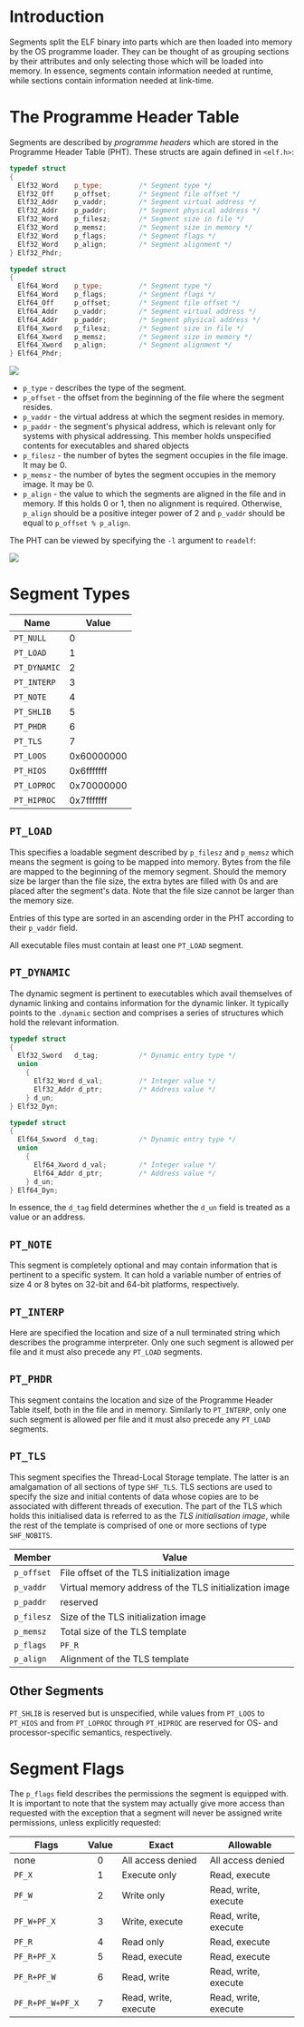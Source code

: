 # Introduction
Segments split the ELF binary into parts which are then loaded into memory by the OS programme loader. They can be thought of as grouping sections by their attributes and only selecting those which will be loaded into memory. In essence, segments contain information needed at runtime, while sections contain information needed at link-time. 

# The Programme Header Table
Segments are described by *programme headers* which are stored in the Programme Header Table (PHT). These structs are again defined in `<elf.h>`:

```cpp
typedef struct
{
  Elf32_Word	p_type;			/* Segment type */
  Elf32_Off	    p_offset;		/* Segment file offset */
  Elf32_Addr	p_vaddr;		/* Segment virtual address */
  Elf32_Addr	p_paddr;		/* Segment physical address */
  Elf32_Word	p_filesz;		/* Segment size in file */
  Elf32_Word	p_memsz;		/* Segment size in memory */
  Elf32_Word	p_flags;		/* Segment flags */
  Elf32_Word	p_align;		/* Segment alignment */
} Elf32_Phdr;

typedef struct
{
  Elf64_Word	p_type;			/* Segment type */
  Elf64_Word	p_flags;		/* Segment flags */
  Elf64_Off	    p_offset;		/* Segment file offset */
  Elf64_Addr	p_vaddr;		/* Segment virtual address */
  Elf64_Addr	p_paddr;		/* Segment physical address */
  Elf64_Xword	p_filesz;		/* Segment size in file */
  Elf64_Xword	p_memsz;		/* Segment size in memory */
  Elf64_Xword	p_align;		/* Segment alignment */
} Elf64_Phdr;
```

![](Resources/Images/ELF_Programme_Header.png)

- `p_type` - describes the type of the segment.
- `p_offset` - the offset from the beginning of the file where the segment resides.
- `p_vaddr` - the virtual address at which the segment resides in memory.
- `p_paddr` - the segment's physical address, which is relevant only for systems with physical addressing. This member holds unspecified contents for executables and shared objects
- `p_filesz` - the number of bytes the segment occupies in the file image. It may be 0.
- `p_memsz` - the number of bytes the segment occupies in the memory image. It may be 0.
- `p_align` - the value to which the segments are aligned in the file and in memory. If this holds 0 or 1, then no alignment is required. Otherwise, `p_align` should be a positive integer power of 2 and `p_vaddr` should be equal to `p_offset % p_align`.

The PHT can be viewed by specifying the `-l` argument to `readelf`:

![](Resources/Images/ELF_read_PHT.png)

# Segment Types
| Name       | Value      |
|------------|------------|
| `PT_NULL`    | 0          |
| `PT_LOAD`    | 1          |
| `PT_DYNAMIC` | 2          |
| `PT_INTERP`  | 3          |
| `PT_NOTE`    | 4          |
| `PT_SHLIB`   | 5          |
| `PT_PHDR`    | 6          |
| `PT_TLS`     | 7          |
| `PT_LOOS`    | 0x60000000 |
| `PT_HIOS`    | 0x6fffffff |
| `PT_LOPROC`  | 0x70000000 |
| `PT_HIPROC`  | 0x7fffffff |

## `PT_LOAD`
This specifies a loadable segment described by `p_filesz` and `p_memsz` which means the segment is going to be mapped into memory. Bytes from the file are mapped to the beginning of the memory segment. Should the memory size be larger than the file size, the extra bytes are filled with 0s and are placed after the segment's data. Note that the file size cannot be larger than the memory size. 

Entries of this type are sorted in an ascending order in the PHT according to their `p_vaddr` field.

All executable files must contain at least one `PT_LOAD` segment.

## `PT_DYNAMIC`
The dynamic segment is pertinent to executables which avail themselves of dynamic linking and contains information for the dynamic linker. It typically points to the `.dynamic` section and comprises a series of structures which hold the relevant information. 

```cpp
typedef struct
{
  Elf32_Sword	d_tag;			/* Dynamic entry type */
  union
    {
      Elf32_Word d_val;			/* Integer value */
      Elf32_Addr d_ptr;			/* Address value */
    } d_un;
} Elf32_Dyn;

typedef struct
{
  Elf64_Sxword	d_tag;			/* Dynamic entry type */
  union
    {
      Elf64_Xword d_val;		/* Integer value */
      Elf64_Addr d_ptr;			/* Address value */
    } d_un;
} Elf64_Dyn;
```

In essence, the `d_tag` field determines whether the `d_un` field is treated as a value or an address.

## `PT_NOTE`
This segment is completely optional and may contain information that is pertinent to a specific system. It can hold a variable number of entries of size 4 or 8 bytes on 32-bit and 64-bit platforms, respectively.

## `PT_INTERP`
Here are specified the location and size of a null terminated string which describes the programme interpreter. Only one such segment is allowed per file and it must also precede any `PT_LOAD` segments.

## `PT_PHDR`
This segment contains the location and size of the Programme Header Table itself, both in the file and in memory. Similarly to `PT_INTERP`, only one such segment is allowed per file and it must also precede any `PT_LOAD` segments.

## `PT_TLS`
This segment specifies the Thread-Local Storage template. The latter is an amalgamation of all sections of type `SHF_TLS`. TLS sections are used to specify the size and initial contents of data whose copies are to be associated with different threads of execution. The part of the TLS which holds this initialised data is referred to as the *TLS initialisation image*, while the rest of the template is comprised of one or more sections of type `SHF_NOBITS`.

| Member   | Value                                                  |
|----------|--------------------------------------------------------|
| `p_offset` | File offset of the TLS initialization image            |
| `p_vaddr`  | Virtual memory address of the TLS initialization image |
| `p_paddr`  | reserved                                               |
| `p_filesz` | Size of the TLS initialization image                   |
| `p_memsz`  | Total size of the TLS template                         |
| `p_flags`  | `PF_R`                                                   |
| `p_align`  | Alignment of the TLS template                          |

## Other Segments
`PT_SHLIB` is reserved but is unspecified, while values from `PT_LOOS` to `PT_HIOS` and from `PT_LOPROC` through `PT_HIPROC` are reserved for OS- and processor-specific semantics, respectively.

# Segment Flags
The `p_flags` field describes the permissions the segment is equipped with. It is important to note that the system may actually give more access than requested with the exception that a segment will never be assigned write permissions, unless explicitly requested:

| Flags          | Value | Exact                | Allowable            |
|----------------|:-----:|----------------------|----------------------|
| none           | 0     | All access denied    | All access denied    |
| `PF_X`           | 1     | Execute only         | Read, execute        |
| `PF_W`           | 2     | Write only           | Read, write, execute |
| `PF_W+PF_X`      | 3     | Write, execute       | Read, write, execute |
| `PF_R`           | 4     | Read only            | Read, execute        |
| `PF_R+PF_X`      | 5     | Read, execute        | Read, execute        |
| `PF_R+PF_W`      | 6     | Read, write          | Read, write, execute |
| `PF_R+PF_W+PF_X` | 7     | Read, write, execute | Read, write, execute |